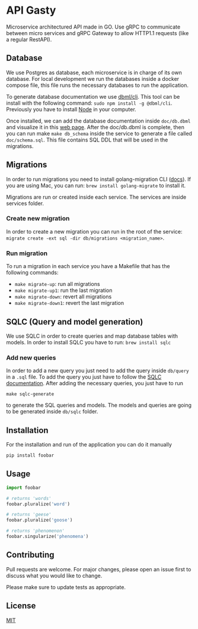 # API Gasty

Microservice architectured API made in GO. Use gRPC to communicate between micro services and gRPC Gateway to allow HTTP1.1 requests (like a regular RestAPI).

## Database

We use Postgres as database, each microservice is in charge of its own database. For local development we run the databases inside a docker compose file, this file runs the necessary databases to run the application.

To generate database documentation we use [dbml/cli](https://dbml.dbdiagram.io/cli). This tool can be install with the following command: `sudo npm install -g @dbml/cli`. Previously you have to install [Node](https://nodejs.org/en/download) in your computer.

Once installed, we can add the database documentation inside `doc/db.dbml` and visualize it in this [web page](https://databasediagram.com/app). After the doc/db.dbml is complete, then you can run make `make db_schema` inside the service to generate a file called `doc/schema.sql`. This file contains SQL DDL that will be used in the migrations.


## Migrations

In order to run migrations you need to install golang-migration CLI ([docs](https://github.com/golang-migrate/migrate/tree/master/cmd/migrate)). If you are using Mac, you can run: `brew install golang-migrate` to install it.

Migrations are run or created inside each service. The services are inside services folder.


### Create new migration

In order to create a new migration you can run in the root of the service: `migrate create -ext sql -dir db/migrations <migration_name>`.

### Run migration

To run a migration in each service you have a Makefile that has the following commands:

* `make migrate-up`: run all migrations
* `make migrate-up1`: run the last migration
* `make migrate-down`: revert all migrations
* `make migrate-down1`: revert the last migration


## SQLC (Query and model generation)

We use SQLC in order to create queries and map database tables with models. In order to install SQLC you have to run: `brew install sqlc`

### Add new queries

In order to add a new query you just need to add the query inside `db/query` in a `.sql` file. To add the query you just have to follow the [SQLC documentation](https://docs.sqlc.dev/en/latest/howto/select.html#). After adding the necessary queries, you just have to run

`make sqlc-generate`

to generate the SQL queries and models. The models and queries are going to be generated inside `db/sqlc` folder.


## Installation

For the installation and run of the application you can do it manually

```bash
pip install foobar
```

## Usage

```python
import foobar

# returns 'words'
foobar.pluralize('word')

# returns 'geese'
foobar.pluralize('goose')

# returns 'phenomenon'
foobar.singularize('phenomena')
```

## Contributing

Pull requests are welcome. For major changes, please open an issue first
to discuss what you would like to change.

Please make sure to update tests as appropriate.

## License

[MIT](https://choosealicense.com/licenses/mit/)